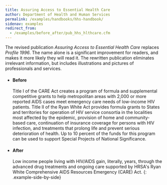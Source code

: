 ```yaml
---
title: Assuring Access to Essential Health Care
author: Department of Health and Human Services
permalink: /examples/handbooks/hhs-handbook/
sidenav: examples
redirect_from:
  - /examples/before_after/pub_hhs_hlthcare.cfm
---
```


The revised publication _Assuring Access to Essential Health Care_ replaces _Profile 1996_. The name alone is a significant improvement for readers, and makes it more likely they will read it. The rewritten publication eliminates irrelevant information, but includes illustrations and pictures of professionals and services.

* #### Before

  Title I of the CARE Act creates a program of formula and supplemental competitive grants to help metropolitan areas with 2,000 or more reported AIDS cases meet emergency care needs of low-income HIV patients. Title II of the Ryan White Act provides formula grants to States and territories for operation of HIV service consortia in the localities most affected by the epidemic, provision of home and community-based care, continuation of insurance coverage for persons with HIV infection, and treatments that prolong life and prevent serious deterioration of health. Up to 10 percent of the funds for this program can be used to support Special Projects of National Significance.

* #### After

  Low income people living with HIV/AIDS gain, literally, years, through the advanced drug treatments and ongoing care supported by HRSA's Ryan White Comprehensive AIDS Resources Emergency (CARE) Act.
{: .example-side-by-side}
